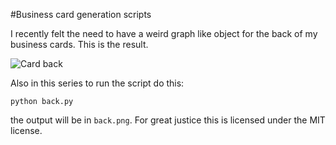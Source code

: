 #Business card generation scripts

I recently felt the need to have a weird graph like object for the back
of my business cards. This is the result.

![Card back](http://samphippen.com/back.png)

Also in this series to run the script do this:

    python back.py

the output will be in `back.png`. For great justice this is licensed under the
MIT license.
